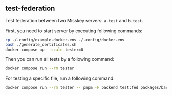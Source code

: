 ## test-federation
Test federation between two Misskey servers: `a.test` and `b.test`.

First, you need to start server by executing following commands:
```sh
cp ./.config/example.docker.env ./.config/docker.env
bash ./generate_certificates.sh
docker compose up --scale tester=0
```

Then you can run all tests by a following command:
```sh
docker compose run --rm tester
```

For testing a specific file, run a following command:
```sh
docker compose run --rm tester -- pnpm -F backend test:fed packages/backend/test-federation/test/user.test.ts
```
